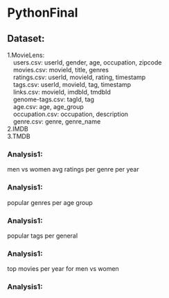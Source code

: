 # PythonFinal

## Dataset:  
  1.MovieLens:  
  &emsp;users.csv: userId, gender, age, occupation, zipcode  
  &emsp;movies.csv: movieId, title, genres  
  &emsp;ratings.csv: userId, movieId, rating, timestamp  
  &emsp;tags.csv: userId, movieId, tag, timestamp  
  &emsp;links.csv: movieId, imdbId, tmdbId  
  &emsp;genome-tags.csv: tagId, tag  
  &emsp;age.csv: age, age_group  
  &emsp;occupation.csv: occupation, description  
  &emsp;genre.csv: genre, genre_name  
  2.IMDB  
  3.TMDB
### Analysis1:  
  men vs women avg ratings per genre per year
### Analysis1:  
  popular genres per age group 
### Analysis1:  
  popular tags per general
### Analysis1:  
  top movies per year for men vs women
### Analysis1:  
  
